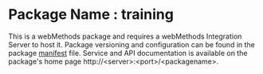 # Package Name : training
This is a webMethods package and requires a webMethods Integration Server to host it. Package versioning and configuration can be found in the package [manifest](./training/manifest.v3) file. Service and API documentation is available on the package's home page http://&lt;server&gt;:&lt;port&gt;/&lt;packagename>.